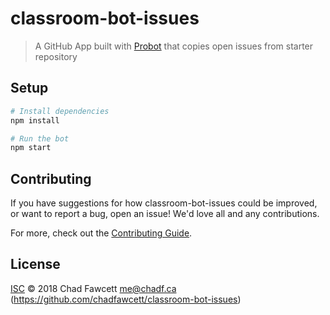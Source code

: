 # classroom-bot-issues

> A GitHub App built with [Probot](https://github.com/probot/probot) that copies open issues from starter repository

## Setup

```sh
# Install dependencies
npm install

# Run the bot
npm start
```

## Contributing

If you have suggestions for how classroom-bot-issues could be improved, or want to report a bug, open an issue! We'd love all and any contributions.

For more, check out the [Contributing Guide](CONTRIBUTING.md).

## License

[ISC](LICENSE) © 2018 Chad Fawcett <me@chadf.ca> (https://github.com/chadfawcett/classroom-bot-issues)
